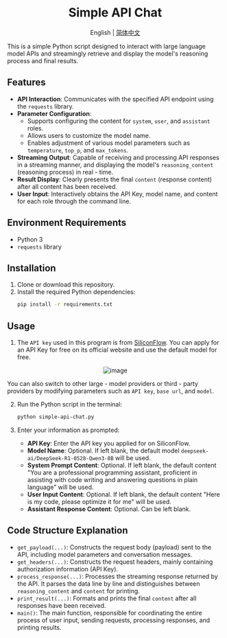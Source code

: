 <div align="center">
<h1>Simple API Chat</h1>
</div>

<div align="center">
<p>English | <a href="README.md">简体中文</a></p>
</div>

This is a simple Python script designed to interact with large language model APIs and streamingly retrieve and display the model's reasoning process and final results.

## Features

* **API Interaction**: Communicates with the specified API endpoint using the `requests` library.
* **Parameter Configuration**:
    * Supports configuring the content for `system`, `user`, and `assistant` roles.
    * Allows users to customize the model name.
    * Enables adjustment of various model parameters such as `temperature`, `top_p`, and `max_tokens`.
* **Streaming Output**: Capable of receiving and processing API responses in a streaming manner, and displaying the model's `reasoning_content` (reasoning process) in real - time.
* **Result Display**: Clearly presents the final `content` (response content) after all content has been received.
* **User Input**: Interactively obtains the API Key, model name, and content for each role through the command line.

## Environment Requirements

* Python 3
* `requests` library

## Installation

1. Clone or download this repository.
2. Install the required Python dependencies:
    ```bash
    pip install -r requirements.txt
    ```

## Usage

1. The `API key` used in this program is from [SiliconFlow](https://cloud.siliconflow.cn/i/hjshxbt8). You can apply for an API Key for free on its official website and use the default model for free.

<div align="center">

![image](https://github.com/user-attachments/assets/d7b510f9-81cc-422f-9bef-392ce074bc2a)

</div>

   You can also switch to other large - model providers or third - party providers by modifying parameters such as `API key`, `base url`, and `model`.

2. Run the Python script in the terminal:
    ```bash
    python simple-api-chat.py
    ```
    
3. Enter your information as prompted:
    * **API Key**: Enter the API key you applied for on SiliconFlow.
    * **Model Name**: Optional. If left blank, the default model `deepseek-ai/DeepSeek-R1-0528-Qwen3-8B` will be used.
    * **System Prompt Content**: Optional. If left blank, the default content "You are a professional programming assistant, proficient in assisting with code writing and answering questions in plain language" will be used.
    * **User Input Content**: Optional. If left blank, the default content "Here is my code, please optimize it for me" will be used.
    * **Assistant Response Content**: Optional. Can be left blank.

## Code Structure Explanation

* `get_payload(...)`: Constructs the request body (payload) sent to the API, including model parameters and conversation messages.
* `get_headers(...)`: Constructs the request headers, mainly containing authorization information (API Key).
* `process_response(...)`: Processes the streaming response returned by the API. It parses the data line by line and distinguishes between `reasoning_content` and `content` for printing.
* `print_result(...)`: Formats and prints the final `content` after all responses have been received.
* `main()`: The main function, responsible for coordinating the entire process of user input, sending requests, processing responses, and printing results.

